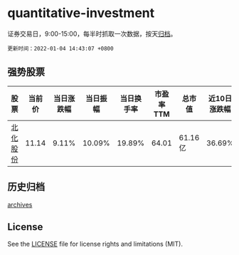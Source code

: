 # quantitative-investment

证券交易日，9:00-15:00，每半时抓取一次数据，按天[归档](archives)。

`更新时间：2022-01-04 14:43:07 +0800`

## 强势股票

|股票|当前价|当日涨跌幅|当日振幅|当日换手率|市盈率TTM|总市值|近10日涨跌幅|
|----|----|----|----|----|----|----|----|
|[北化股份](https://xueqiu.com/S/SZ002246)|11.14|9.11%|10.09%|19.89%|64.01|61.16亿|36.69%|

## 历史归档

[archives](archives)

## License

See the [LICENSE](LICENSE) file for license rights and limitations (MIT).